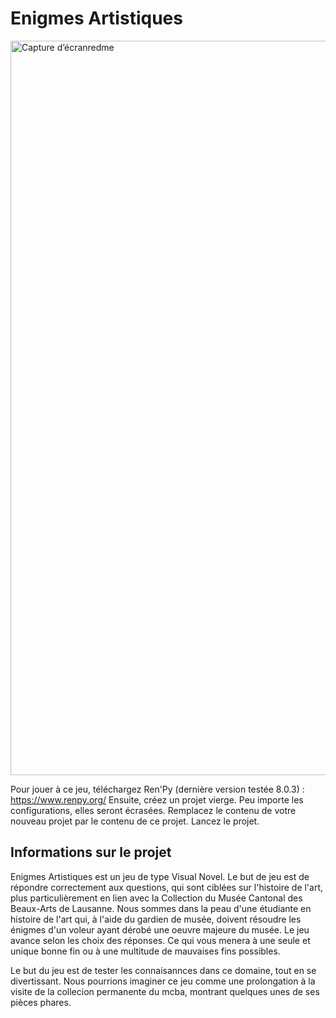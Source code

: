 # Enigmes Artistiques

<img width="1175" alt="Capture d’écranredme" src="https://user-images.githubusercontent.com/104926647/210113259-86ed3cf1-a581-413e-b9e3-c10d3c812ec6.png">

Pour jouer à ce jeu, téléchargez Ren'Py (dernière version testée 8.0.3) : https://www.renpy.org/
Ensuite, créez un projet vierge. Peu importe les configurations, elles seront écrasées.
Remplacez le contenu de votre nouveau projet par le contenu de ce projet.
Lancez le projet.

## Informations sur le projet 

Enigmes Artistiques est un jeu de type Visual Novel. Le but de jeu est de répondre correctement aux questions, qui sont ciblées sur l'histoire de l'art, plus particulièrement en lien avec la Collection du Musée Cantonal des Beaux-Arts de Lausanne. 
Nous sommes dans la peau d'une étudiante en histoire de l'art qui, à l'aide du gardien de musée, doivent résoudre les énigmes d'un voleur ayant dérobé une oeuvre majeure du musée. 
Le jeu avance selon les choix des réponses. Ce qui vous menera à une seule et unique bonne fin ou à une multitude de mauvaises fins possibles. 

Le but du jeu est de tester les connaisannces dans ce domaine, tout en se divertissant. Nous pourrions imaginer ce jeu comme une prolongation à la visite de la collecion permanente du mcba, montrant quelques unes de ses pièces phares. 

